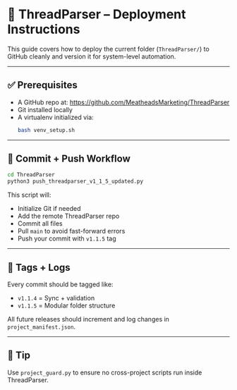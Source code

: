 # 🚀 ThreadParser – Deployment Instructions

This guide covers how to deploy the current folder (`ThreadParser/`) to GitHub cleanly and version it for system-level automation.

---

## ✅ Prerequisites

- A GitHub repo at: https://github.com/MeatheadsMarketing/ThreadParser
- Git installed locally
- A virtualenv initialized via:
  ```bash
  bash venv_setup.sh
  ```

---

## 🔄 Commit + Push Workflow

```bash
cd ThreadParser
python3 push_threadparser_v1_1_5_updated.py
```

This script will:
- Initialize Git if needed
- Add the remote ThreadParser repo
- Commit all files
- Pull `main` to avoid fast-forward errors
- Push your commit with `v1.1.5` tag

---

## 🔖 Tags + Logs

Every commit should be tagged like:
- `v1.1.4` = Sync + validation
- `v1.1.5` = Modular folder structure

All future releases should increment and log changes in `project_manifest.json`.

---

## 🧠 Tip

Use `project_guard.py` to ensure no cross-project scripts run inside ThreadParser.